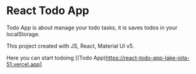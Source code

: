 # React Todo App

Todo App is about manage your todo tasks, it is saves todos in your localStorage.

This project created with JS, React, Material UI v5. 

Here you can start todoing [(Todo App)https://react-todo-app-lake-iota-51.vercel.app]


